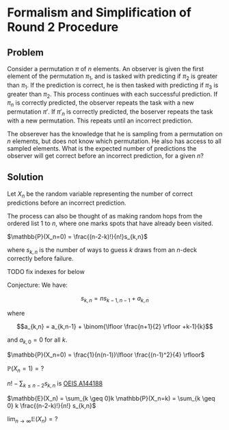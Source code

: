 # Formalism and Simplification of Round 2 Procedure

## Problem

Consider a permutation $\pi$ of $n$ elements. An observer is given the first element of the permutation $\pi_1$, and is tasked with predicting if $\pi_2$ is greater than $\pi_1$. If the prediction is correct, he is then tasked with predicting if $\pi_3$ is greater than $\pi_2$. This process continues with each successful prediction. If $\pi_n$ is correctly predicted, the observer repeats the task with a new permutation $\pi'$. If $\pi'_n$ is correctly predicted, the boserver repeats the task with a new permutation. This repeats until an incorrect prediction.   

The obserever has the knowledge that he is sampling from a permutation on $n$ elements, but does not know which permutation. He also has access to all sampled elements. What is the expected number of predictions the observer will get correct before an incorrect prediction, for a given $n$? 

## Solution

Let $X_n$ be the random variable representing the number of correct predictions before an incorrect prediction.

The process can also be thought of as making random hops from the ordered list $1$ to $n$, where one marks spots that have already been visited.

$\mathbb{P}(X_n=0) = \frac{(n-2-k)!}{n!}s_{k,n}$

where $s_{k,n}$ is the number of ways to guess $k$ draws from an $n$-deck correctly before failure.

TODO fix indexes for below

Conjecture: We have:

$$s_{k,n} = ns_{k-1,n-1} + a_{k,n}$$

where 

$$a_{k,n} = a_{k,n-1} + \binom{\lfloor \frac{n+1}{2} \rfloor +k-1}{k}$$

and $a_{k,0} = 0$ for all $k$.

$\mathbb{P}(X_n=0) = \frac{1}{n(n-1)}\lfloor \frac{(n-1)^2}{4} \rfloor$

$\mathbb{P}(X_n=1) = ?$

<!-- $\mathbb{E}(X_2)=10$ found numerically and you should probably double check this -->

$n! - \sum_{k \leq n-2}s_{k,n}$ is [OEIS A144188](https://oeis.org/search?q=5%2C+16%2C+62%2C+286&language=english&go=Search)

$\mathbb{E}(X_n) = \sum_{k \geq 0}k \mathbb{P}(X_n=k) = \sum_{k \geq 0} k \frac{(n-2-k)!}{n!} s_{k,n}$

$\lim_{n \to \infty} \mathbb{E}(X_n) =?$
